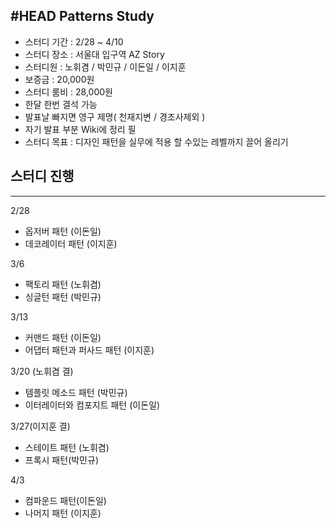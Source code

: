 #HEAD Patterns Study
-----------------------------------------------------
 - 스터디 기간 : 2/28 ~ 4/10
 - 스터디 장소 : 서울대 입구역 AZ Story
 - 스터디원 : 노휘겸 / 박민규 / 이돈일 / 이지훈
 - 보증금 : 20,000원 
 - 스터디 룸비 : 28,000원
 - 한달 한번 결석 가능
 - 발표날 빠지면 영구 제명( 천재지변 / 경조사제외 )
 - 자기 발표 부분 Wiki에 정리 필
 - 스터디 목표 : 디자인 패턴을 실무에 적용 할 수있는 레벨까지 끌어 올리기 
 
## 스터디 진행
----------------------------------------------------
2/28 
- 옵저버 패턴 (이돈일)
- 데코레이터 패턴 (이지훈)

3/6
- 팩토리 패턴 (노휘겸)
- 싱글턴 패턴 (박민규)

3/13
- 커맨드 패턴 (이돈일)
- 어댑터 패턴과 퍼사드 패턴 (이지훈)

3/20 (노휘겸 결)
- 템플릿 메소드 패턴 (박민규)
- 이터레이터와 컴포지트 패턴 (이돈일)

3/27(이지훈 결) 
- 스테이트 패턴 (노휘겸)
- 프록시 패턴(박민규)

4/3
- 컴파운드 패턴(이돈일)
- 나머지 패턴 (이지훈)
